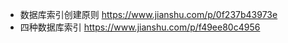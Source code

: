 - 数据库索引创建原则
https://www.jianshu.com/p/0f237b43973e
- 四种数据库索引
https://www.jianshu.com/p/f49ee80c4956

